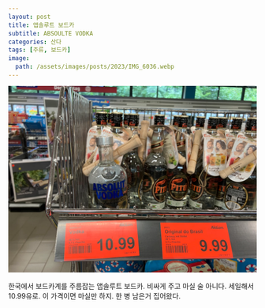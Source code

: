 ```yaml
---
layout: post
title: 앱솔루트 보드카
subtitle: ABSOULTE VODKA
categories: 산다
tags: [주류, 보드카]
image:
  path: /assets/images/posts/2023/IMG_6036.webp
---
```


![](/assets/images/posts/2023/IMG_6036.webp)

한국에서 보드카계를 주름잡는 앱솔루트 보드카. 비싸게 주고 마실 술 아니다. 세일해서 10.99유로. 이 가격이면 마실만 하지. 한 병 남은거 집어왔다.
